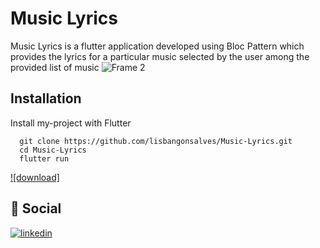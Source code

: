 # Music Lyrics
Music Lyrics is a flutter application developed using Bloc Pattern which provides the lyrics for a particular music selected by the user among the provided list of music
![Frame 2](https://user-images.githubusercontent.com/63594467/208030259-8bfab2f8-acf9-4df6-a8ce-d3d5375b1fcb.png)
## Installation

Install my-project with Flutter

```flutter
  git clone https://github.com/lisbangonsalves/Music-Lyrics.git
  cd Music-Lyrics
  flutter run
```
[![download]]([https://www.linkedin.com/in/lisbangonsalves/](https://github.com/lisbangonsalves/Music-Lyrics/blob/main/build/app/outputs/flutter-apk/app-release.apk))


 ## 🔗 Social
[![linkedin](https://img.shields.io/badge/linkedin-0A66C2?style=for-the-badge&logo=linkedin&logoColor=white)](https://www.linkedin.com/in/lisbangonsalves/)

